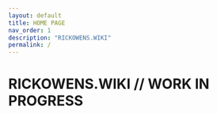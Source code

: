 ```yaml
---
layout: default
title: HOME PAGE
nav_order: 1
description: "RICKOWENS.WIKI"
permalink: /
---
```


# RICKOWENS.WIKI // WORK IN PROGRESS